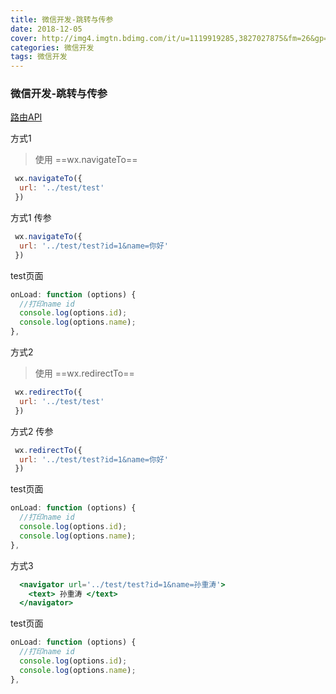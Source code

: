 ```yaml
---
title: 微信开发-跳转与传参
date: 2018-12-05
cover: http://img4.imgtn.bdimg.com/it/u=1119919285,3827027875&fm=26&gp=0.jpg
categories: 微信开发
tags: 微信开发 
---
```

### 微信开发-跳转与传参

[路由API](https://developers.weixin.qq.com/miniprogram/dev/api/route/wx.redirectTo.html)

方式1
>使用 ==wx.navigateTo==

```js
 wx.navigateTo({
  url: '../test/test'
 })
```
方式1 传参

```js
 wx.navigateTo({
  url: '../test/test?id=1&name=你好'
 })
```
test页面
```js
onLoad: function (options) {
  //打印name id
  console.log(options.id);
  console.log(options.name);
},
```
方式2
>使用 ==wx.redirectTo==

```js
 wx.redirectTo({
  url: '../test/test'
 })
```
方式2 传参

```js
 wx.redirectTo({
  url: '../test/test?id=1&name=你好'
 })
```
test页面
```js
onLoad: function (options) {
  //打印name id
  console.log(options.id);
  console.log(options.name);
},
```
方式3
```jsx
  <navigator url='../test/test?id=1&name=孙重涛'>
    <text> 孙重涛 </text>
  </navigator>
```
test页面
```js
onLoad: function (options) {
  //打印name id
  console.log(options.id);
  console.log(options.name);
},
```

   